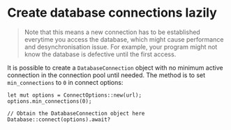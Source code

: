 # Create database connections lazily

> Note that this means a new connection has to be established everytime you access the database, which might cause performance and desynchronisation issue. For example, your program might not know the database is defective until the first access.

It is possible to create a `DatabaseConnection` object with no minimum active connection in the connection pool until needed. The method is to set `min_connections` to `0` in connect options:

```rust, no_run
let mut options = ConnectOptions::new(url);
options.min_connections(0);

// Obtain the DatabaseConnection object here
Database::connect(options).await?
```